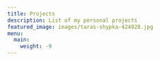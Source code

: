 ```yaml
---
title: Projects
description: List of my personal projects
featured_image: images/taras-shypka-424928.jpg
menu:
  main:
    weight: -9
---
```

